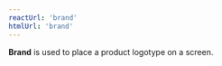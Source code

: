 ```yaml
---
reactUrl: 'brand'
htmlUrl: 'brand'
---
```

**Brand** is used to place a product logotype on a screen.
